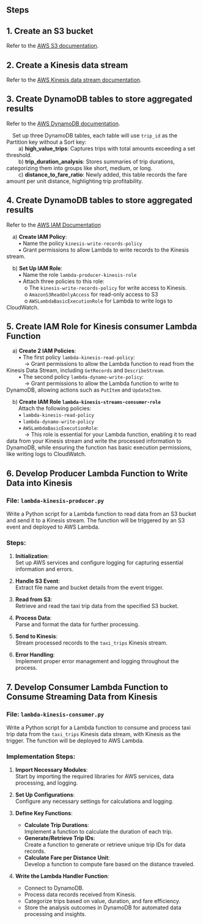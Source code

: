 ## **Steps**

## **1. Create an S3 bucket**  
Refer to the [AWS S3 documentation](https://docs.aws.amazon.com/AmazonS3/latest/userguide/GetStartedWithS3.html#creating-bucket).


## **2. Create a Kinesis data stream**  
Refer to the [AWS Kinesis data stream documentation](https://docs.aws.amazon.com/streams/latest/dev/tutorial-stock-data-kplkcl-create-stream.html).

## **3. Create DynamoDB tables to store aggregated results**

Refer to the [AWS DynamoDB documentation](https://docs.aws.amazon.com/amazondynamodb/latest/developerguide/getting-started-step-1.html).

&nbsp;&nbsp;&nbsp;&nbsp;Set up three DynamoDB tables, each table will use `trip_id` as the Partition key without a Sort key:  
&nbsp;&nbsp;&nbsp;&nbsp;&nbsp;&nbsp;&nbsp;&nbsp;a) **high_value_trips**: Captures trips with total amounts exceeding a set threshold.  
&nbsp;&nbsp;&nbsp;&nbsp;&nbsp;&nbsp;&nbsp;&nbsp;b) **trip_duration_analysis**: Stores summaries of trip durations, categorizing them into groups like short, medium, or long.  
&nbsp;&nbsp;&nbsp;&nbsp;&nbsp;&nbsp;&nbsp;&nbsp;c) **distance_to_fare_ratio**: Newly added, this table records the fare amount per unit distance, highlighting trip profitability.

## **4. Create DynamoDB tables to store aggregated results**
Refer to the [AWS IAM Documentation](https://docs.aws.amazon.com/IAM/latest/UserGuide/id_roles_create.html)

&nbsp;&nbsp;&nbsp;&nbsp;a) **Create IAM Policy**:  
&nbsp;&nbsp;&nbsp;&nbsp;&nbsp;&nbsp;&nbsp;&nbsp;• Name the policy `kinesis-write-records-policy`  
&nbsp;&nbsp;&nbsp;&nbsp;&nbsp;&nbsp;&nbsp;&nbsp;• Grant permissions to allow Lambda to write records to the Kinesis stream.  

&nbsp;&nbsp;&nbsp;&nbsp;b) **Set Up IAM Role**:  
&nbsp;&nbsp;&nbsp;&nbsp;&nbsp;&nbsp;&nbsp;&nbsp;• Name the role `lambda-producer-kinesis-role`  
&nbsp;&nbsp;&nbsp;&nbsp;&nbsp;&nbsp;&nbsp;&nbsp;• Attach three policies to this role:  
&nbsp;&nbsp;&nbsp;&nbsp;&nbsp;&nbsp;&nbsp;&nbsp;&nbsp;&nbsp;&nbsp;&nbsp;o The `kinesis-write-records-policy` for write access to Kinesis.  
&nbsp;&nbsp;&nbsp;&nbsp;&nbsp;&nbsp;&nbsp;&nbsp;&nbsp;&nbsp;&nbsp;&nbsp;o `AmazonS3ReadOnlyAccess` for read-only access to S3  
&nbsp;&nbsp;&nbsp;&nbsp;&nbsp;&nbsp;&nbsp;&nbsp;&nbsp;&nbsp;&nbsp;&nbsp;o `AWSLambdaBasicExecutionRole` for Lambda to write logs to CloudWatch.

## **5. Create IAM Role for Kinesis consumer Lambda Function**

&nbsp;&nbsp;&nbsp;&nbsp;a) **Create 2 IAM Policies**:  
&nbsp;&nbsp;&nbsp;&nbsp;&nbsp;&nbsp;&nbsp;&nbsp;• The first policy `lambda-kinesis-read-policy`:  
&nbsp;&nbsp;&nbsp;&nbsp;&nbsp;&nbsp;&nbsp;&nbsp;&nbsp;&nbsp;&nbsp;&nbsp;→ Grant permissions to allow the Lambda function to read from the Kinesis Data Stream, including `GetRecords` and `DescribeStream`.  
&nbsp;&nbsp;&nbsp;&nbsp;&nbsp;&nbsp;&nbsp;&nbsp;• The second policy `lambda-dynamo-write-policy`:  
&nbsp;&nbsp;&nbsp;&nbsp;&nbsp;&nbsp;&nbsp;&nbsp;&nbsp;&nbsp;&nbsp;&nbsp;→ Grant permissions to allow the Lambda function to write to DynamoDB, allowing actions such as `PutItem` and `UpdateItem`.  

&nbsp;&nbsp;&nbsp;&nbsp;b) **Create IAM Role `lambda-kinesis-streams-consumer-role`**  
&nbsp;&nbsp;&nbsp;&nbsp;&nbsp;&nbsp;&nbsp;&nbsp;Attach the following policies:  
&nbsp;&nbsp;&nbsp;&nbsp;&nbsp;&nbsp;&nbsp;&nbsp;• `lambda-kinesis-read-policy`  
&nbsp;&nbsp;&nbsp;&nbsp;&nbsp;&nbsp;&nbsp;&nbsp;• `lambda-dynamo-write-policy`  
&nbsp;&nbsp;&nbsp;&nbsp;&nbsp;&nbsp;&nbsp;&nbsp;• `AWSLambdaBasicExecutionRole`:  
&nbsp;&nbsp;&nbsp;&nbsp;&nbsp;&nbsp;&nbsp;&nbsp;&nbsp;&nbsp;&nbsp;&nbsp;→ This role is essential for your Lambda function, enabling it to read data from your Kinesis stream and write the processed information to DynamoDB, while ensuring the function has basic execution permissions, like writing logs to CloudWatch.

## **6. Develop Producer Lambda Function to Write Data into Kinesis**

### File: `lambda-kinesis-producer.py`

Write a Python script for a Lambda function to read data from an S3 bucket and send it to a Kinesis stream. The function will be triggered by an S3 event and deployed to AWS Lambda.

### Steps:

1. **Initialization**:  
   Set up AWS services and configure logging for capturing essential information and errors.

2. **Handle S3 Event**:  
   Extract file name and bucket details from the event trigger.

3. **Read from S3**:  
   Retrieve and read the taxi trip data from the specified S3 bucket.

4. **Process Data**:  
   Parse and format the data for further processing.

5. **Send to Kinesis**:  
   Stream processed records to the `taxi_trips` Kinesis stream.

6. **Error Handling**:  
   Implement proper error management and logging throughout the process.

## **7. Develop Consumer Lambda Function to Consume Streaming Data from Kinesis**

### File: `lambda-kinesis-consumer.py`

Write a Python script for a Lambda function to consume and process taxi trip data from the `taxi_trips` Kinesis data stream, with Kinesis as the trigger. The function will be deployed to AWS Lambda.

### Implementation Steps:

1. **Import Necessary Modules**:  
   Start by importing the required libraries for AWS services, data processing, and logging.

2. **Set Up Configurations**:  
   Configure any necessary settings for calculations and logging.

3. **Define Key Functions**:
   - **Calculate Trip Durations**:  
     Implement a function to calculate the duration of each trip.
   - **Generate/Retrieve Trip IDs**:  
     Create a function to generate or retrieve unique trip IDs for data records.
   - **Calculate Fare per Distance Unit**:  
     Develop a function to compute fare based on the distance traveled.

4. **Write the Lambda Handler Function**:  
   - Connect to DynamoDB.
   - Process data records received from Kinesis.
   - Categorize trips based on value, duration, and fare efficiency.
   - Store the analysis outcomes in DynamoDB for automated data processing and insights.



